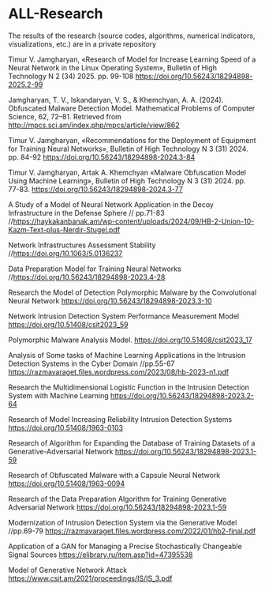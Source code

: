 # ALL-Research
The results of the research (source codes, algorithms, numerical indicators, visualizations, etc.) are in a private repository

Timur V. Jamgharyan, «Research of Model for Increase Learning Speed of a Neural Network in the Linux Operating System», Bulletin of High Technology N 2 (34) 2025. pp. 99-108 https://doi.org/10.56243/18294898-2025.2-99

Jamgharyan, T. V., Iskandaryan, V. S., & Khemchyan, A. A. (2024). Оbfuscated Мalware Detection Model. Mathematical Problems of Computer Science, 62, 72–81. Retrieved from http://mpcs.sci.am/index.php/mpcs/article/view/862

Timur V. Jamgharyan, «Recommendations for the Deployment of Equipment for Training Neural Networks», Bulletin of High Technology N 3 (31) 2024. pp. 84-92 https://doi.org/10.56243/18294898-2024.3-84 

Timur V. Jamgharyan, Artak A. Khemchyan «Malware Obfuscation Model Using Machine Learning», Bulletin of High Technology N 3 (31) 2024. pp. 77-83. https://doi.org/10.56243/18294898-2024.3-77  

 A Study of a Model of Neural Network Application in the Decoy Infrastructure in the Defense Sphere // pp.71-83 //https://haykakanbanak.am/wp-content/uploads/2024/09/HB-2-Union-10-Kazm-Text-plus-Nerdir-Stugel.pdf
  
 Network Infrastructures Assessment Stability //https://doi.org/10.1063/5.0136237
 
 Data Preparation Model for Training Neural Networks //https://doi.org/10.56243/18294898-2023.4-28
 
 Research the Model of Detection Polymorphic Malware by the Convolutional Neural Network
https://doi.org/10.56243/18294898-2023.3-10
 
  Network Intrusion Detection System Performance Measurement Model https://doi.org/10.51408/csit2023_59
 
 Polymorphic Malware Analysis Model.  https://doi.org/10.51408/csit2023_17 

Analysis of Some tasks of Machine Learning Applications in the Intrusion Detection Systems in the Cyber Domain //pp.55-67  https://razmavaraget.files.wordpress.com/2023/08/hb-2023-n1.pdf 

Research the Multidimensional Logistic Function in the Intrusion Detection System with Machine Learning  https://doi.org/10.56243/18294898-2023.2-64 

 Research of Model Increasing Reliability Intrusion Detection Systems   https://doi.org/10.51408/1963-0103

 Research of Algorithm for Expanding the Database of Training Datasets of a Generative-Adversarial Network https://doi.org/10.56243/18294898-2023.1-59

  Research of Obfuscated Malware with a Capsule Neural Network  https://doi.org/10.51408/1963-0094

  Research of the Data Preparation Algorithm for Training Generative Adversarial Network  https://doi.org/10.56243/18294898-2023.1-59  

  Modernization of Intrusion Detection System via the Generative Model //pp.69-79  https://razmavaraget.files.wordpress.com/2022/01/hb2-final.pdf  

  Application of a GAN for Managing a Precise Stochastically Changeable Signal Sources  https://elibrary.ru/item.asp?id=47395538  

 Model of Generative Network Attack https://www.csit.am/2021/proceedings/IS/IS_3.pdf     
 
